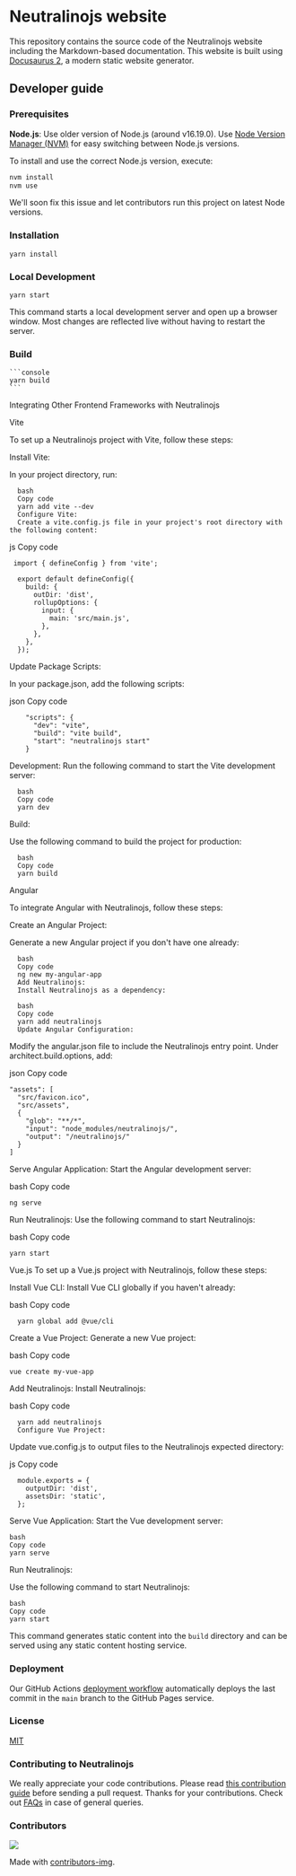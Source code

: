 # Neutralinojs website

This repository contains the source code of the Neutralinojs website including the Markdown-based documentation. This website is built using [Docusaurus 2](https://v2.docusaurus.io/), a modern static website generator.

## Developer guide

### Prerequisites

**Node.js**: Use older version of Node.js (around v16.19.0). Use [Node Version Manager (NVM)](https://github.com/nvm-sh/nvm) for easy switching between Node.js versions.
  
To install and use the correct Node.js version, execute:

```bash
nvm install
nvm use
```

We'll soon fix this issue and let contributors run this project on latest Node versions.

### Installation

```console
yarn install
```

### Local Development

```console
yarn start
```

This command starts a local development server and open up a browser window. Most changes are reflected live without having to restart the server.

### Build
  
    ```console
    yarn build
    ```

Integrating Other Frontend Frameworks with Neutralinojs

Vite

To set up a Neutralinojs project with Vite, follow these steps:

Install Vite:

In your project directory, run:

      bash
      Copy code
      yarn add vite --dev
      Configure Vite:
      Create a vite.config.js file in your project's root directory with the following content:

js
Copy code

     import { defineConfig } from 'vite';
      
      export default defineConfig({
        build: {
          outDir: 'dist',
          rollupOptions: {
            input: {
              main: 'src/main.js',
            },
          },
        },
      });
Update Package Scripts:

In your package.json, add the following scripts:

json
Copy code

        "scripts": {
          "dev": "vite",
          "build": "vite build",
          "start": "neutralinojs start"
        }
Development:
Run the following command to start the Vite development server:

      bash
      Copy code
      yarn dev
Build:

Use the following command to build the project for production:

      bash
      Copy code
      yarn build
Angular

To integrate Angular with Neutralinojs, follow these steps:

Create an Angular Project:

Generate a new Angular project if you don't have one already:

      bash
      Copy code
      ng new my-angular-app
      Add Neutralinojs:
      Install Neutralinojs as a dependency:
      
      bash
      Copy code
      yarn add neutralinojs
      Update Angular Configuration:
Modify the angular.json file to include the Neutralinojs entry point. Under architect.build.options, add:

json
    Copy code
    
    "assets": [
      "src/favicon.ico",
      "src/assets",
      {
        "glob": "**/*",
        "input": "node_modules/neutralinojs/",
        "output": "/neutralinojs/"
      }
    ]
Serve Angular Application:
Start the Angular development server:

bash
Copy code

    ng serve
Run Neutralinojs:
Use the following command to start Neutralinojs:

bash
Copy code

    yarn start
Vue.js
To set up a Vue.js project with Neutralinojs, follow these steps:

Install Vue CLI:
Install Vue CLI globally if you haven't already:

bash
Copy code

      yarn global add @vue/cli
Create a Vue Project:
Generate a new Vue project:

bash
    Copy code
    
    vue create my-vue-app
Add Neutralinojs:
Install Neutralinojs:

bash
Copy code

      yarn add neutralinojs
      Configure Vue Project:
Update vue.config.js to output files to the Neutralinojs expected directory:

js
      Copy code
      
      module.exports = {
        outputDir: 'dist',
        assetsDir: 'static',
      };
Serve Vue Application:
Start the Vue development server:

    bash
    Copy code
    yarn serve
Run Neutralinojs:

Use the following command to start Neutralinojs:

    bash
    Copy code
    yarn start

This command generates static content into the `build` directory and can be served using any static content hosting service.

### Deployment

Our GitHub Actions [deployment workflow](https://github.com/neutralinojs/neutralinojs.github.io/blob/main/.github/workflows/deploy.yml) automatically deploys the last commit in the `main` branch to the GitHub Pages service.


### License

[MIT](LICENSE)

### Contributing to Neutralinojs

We really appreciate your code contributions. Please read [this contribution guide](https://neutralino.js.org/docs/contributing/framework-developer-guide#contribution-guidelines) before sending a pull request. Thanks for your contributions. Check out [FAQs](http://neutralino.js.org/docs/contributing/frequently-asked-questions) in case of general queries.

### Contributors

<a href="https://github.com/neutralinojs/neutralinojs.github.io/graphs/contributors">
  <img src="https://contrib.rocks/image?repo=neutralinojs/neutralinojs.github.io" />
</a>

Made with [contributors-img](https://contrib.rocks).
